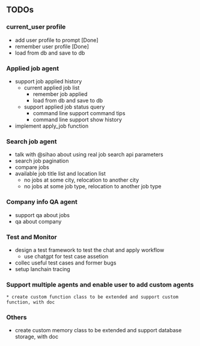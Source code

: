 ## TODOs
### current_user profile
* add user profile to prompt [Done]
* remember user profile [Done]
* load from db and save to db

### Applied job agent
* support job applied history
    * current applied job list
        * remember job applied
        * load from db and save to db
    * support applied job status query
        * command line support command tips
        * command line support show history
* implement apply_job function

### Search job agent
* talk with @sihao about using real job search api parameters
* search job pagination
* compare jobs
* available job title list and location list
    * no jobs at some city, relocation to another city
    * no jobs at some job type, relocation to another job type

### Company info QA agent
* support qa about jobs
* qa about company

### Test and Monitor
* design a test framework to test the chat and apply workflow
    * use chatgpt for test case assetion
* collec useful test cases and former bugs
* setup lanchain tracing

### Support multiple agents and enable user to add custom agents
    * create custom function class to be extended and support custom function, with doc

### Others
* create custom memory class to be extended and support database storage, with doc
